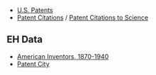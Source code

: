 

- [U.S. Patents](https://www.nber.org/research/data/us-patents)
- [Patent Citations](https://github.com/cverluise/PatCit) / [Patent Citations to Science](https://zenodo.org/record/3238722#.YHL-F9z7T0o) 



## EH Data

- [American Inventors, 1870-1940](https://www.openicpsr.org/openicpsr/project/109970/version/V2/view)
- [Patent City](https://github.com/Antoberge/patent_city)

